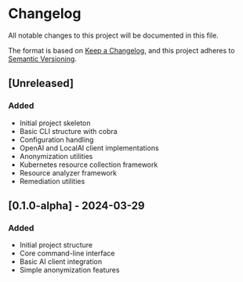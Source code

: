 # Changelog

All notable changes to this project will be documented in this file.

The format is based on [Keep a Changelog](https://keepachangelog.com/en/1.0.0/),
and this project adheres to [Semantic Versioning](https://semver.org/spec/v2.0.0.html).

## [Unreleased]

### Added

- Initial project skeleton
- Basic CLI structure with cobra
- Configuration handling
- OpenAI and LocalAI client implementations
- Anonymization utilities
- Kubernetes resource collection framework
- Resource analyzer framework
- Remediation utilities

## [0.1.0-alpha] - 2024-03-29

### Added

- Initial project structure
- Core command-line interface
- Basic AI client integration
- Simple anonymization features
